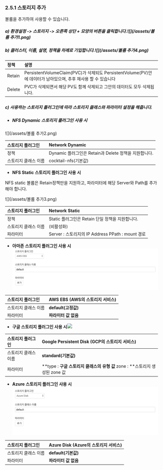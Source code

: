 ### 2.5.1 스토리지 추가

볼륨을 추가하여 사용할 수 있습니다.

##### a\)    환경설정 -&gt; 스토리지  -&gt; 오른쪽 상단 + 모양의 버튼을 클릭합니다.![](/assets/볼륨 추가1.png)

##### b\)    클러스터, 이름, 설명, 정책을 차례로 기입합니다.![](/assets/볼륨 추가4.png)

| **정책** | **설명** |
| :--- | :--- |
| Retain | PersistentVolumeClaim\(PVC\)가 삭제되도 PersistentVolume\(PV\)안에 데이터가 남아있으며, 추후 재사용 할 수 있습니다 |
| Delete | PVC가 삭제되면서 해당 PV도 함께 삭제되고 그안의 데이터도 모두 삭제됩니다. |

##### 

##### c\) 사용하는 스토리지 플러그인에 따라 스토리지 클래스와 파라미터 설정을 해줍니다.

* ##### NFS Dynamic 스토리지 플러그인 사용 시

![](/assets/볼륨 추가2.png)

| 스토리지 플러그인 | Network Dynamic |
| :--- | :--- |
| 정책 | Dynamic 플러그인은 Retain과 Delete 정책을 지원합니다. |
| 스토리지 클래스 이름 | cocktail-nfs\(기본값\) |

* **NFS Static 스토리지 플러그인 사용 시**

NFS static 볼륨은 Retain정책만을 지원하고, 파라미터에 해당 Server와 Path를 추가해야 합니다.

![](/assets/볼륨 추가3.png)

| 스토리지 플러그인 | Network Static |
| :--- | :--- |
| 정책 | Static 플러그인은 Retain 단일 정책을 지원합니다. |
| 스토리지 클래스 이름 | \(비활성화\) |
| 파라미터 | Server : 스토리지의 IP Address                                                   PPath :  mount 경로 |

* **아마존 스토리지 플러그인 사용 시**![](/assets/aws.png)

| 스토리지 플러그인 | AWS EBS \(AWS의 스토리지 서비스\) |
| :--- | :--- |
| 스토리지 클래스 이름 | **default\(고정값\)** |
| 파라미터 | **파라미터 값 없음** |

* **구글 스토리지 플러그인 사용 시**![](/assets/구글.png)

| 스토리지 플러그인 | Google Persistent Disk \(GCP의 스토리지 서비스\) |
| :--- | :--- |
| 스토리지 클래스 이름 | **standard\(기본값\)** |
| 파라미터 | **type : **구글 스토리지 클래스의 유형 값**                                      zone : **스토리지 생성된 zone 값 |

* **Azure 스토리지 플러그인 사용 시**![](/assets/azure.png)

| 스토리지 플러그인 | Azure Disk \(Azure의 스토리지 서비스\) |
| :--- | :--- |
| 스토리지 클래스 이름 | **default\(기본값\)** |
| 파라미터 | **파라미터 값 없음** |



